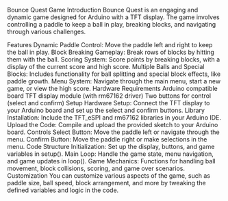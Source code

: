 Bounce Quest Game
Introduction
Bounce Quest is an engaging and dynamic game designed for Arduino with a TFT display. The game involves controlling a paddle to keep a ball in play, breaking blocks, and navigating through various challenges.

Features
Dynamic Paddle Control: Move the paddle left and right to keep the ball in play.
Block Breaking Gameplay: Break rows of blocks by hitting them with the ball.
Scoring System: Score points by breaking blocks, with a display of the current score and high score.
Multiple Balls and Special Blocks: Includes functionality for ball splitting and special block effects, like paddle growth.
Menu System: Navigate through the main menu, start a new game, or view the high score.
Hardware Requirements
Arduino compatible board
TFT display module (with rm67162 driver)
Two buttons for control (select and confirm)
Setup
Hardware Setup: Connect the TFT display to your Arduino board and set up the select and confirm buttons.
Library Installation: Include the TFT_eSPI and rm67162 libraries in your Arduino IDE.
Upload the Code: Compile and upload the provided sketch to your Arduino board.
Controls
Select Button: Move the paddle left or navigate through the menu.
Confirm Button: Move the paddle right or make selections in the menu.
Code Structure
Initialization: Set up the display, buttons, and game variables in setup().
Main Loop: Handle the game state, menu navigation, and game updates in loop().
Game Mechanics: Functions for handling ball movement, block collisions, scoring, and game over scenarios.
Customization
You can customize various aspects of the game, such as paddle size, ball speed, block arrangement, and more by tweaking the defined variables and logic in the code.
